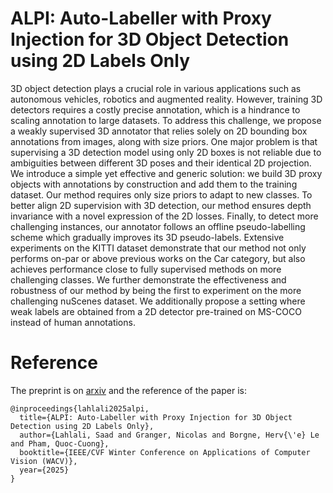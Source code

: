 # ALPI: Auto-Labeller with Proxy Injection for 3D Object Detection using 2D Labels Only
3D object detection plays a crucial role in various applications such as autonomous vehicles, robotics and augmented reality. However, training 3D detectors requires a costly precise annotation, which is a hindrance to scaling annotation to large datasets. To address this challenge, we propose a weakly supervised 3D annotator that relies solely on 2D bounding box annotations from images, along with size priors. One major problem is that supervising a 3D detection model using only 2D boxes is not reliable due to ambiguities between different 3D poses and their identical 2D projection. We introduce a simple yet effective and generic solution: we build 3D proxy objects with annotations by construction and add them to the training dataset. Our method requires only size priors to adapt to new classes. To better align 2D supervision with 3D detection, our method ensures depth invariance with a novel expression of the 2D losses. Finally, to detect more challenging instances, our annotator follows an offline pseudo-labelling scheme which gradually improves its 3D pseudo-labels. Extensive experiments on the KITTI dataset demonstrate that our method not only performs on-par or above previous works on the Car category, but also achieves performance close to fully supervised methods on more challenging classes. We further demonstrate the effectiveness and robustness of our method by being the first to experiment on the more challenging nuScenes dataset. We additionally propose a setting where weak labels are obtained from a 2D detector pre-trained on MS-COCO instead of human annotations.

# Reference
The preprint is on [arxiv](https://arxiv.org/abs/2407.17197) and the reference of the paper is:
```
@inproceedings{lahlali2025alpi,
  title={ALPI: Auto-Labeller with Proxy Injection for 3D Object Detection using 2D Labels Only},
  author={Lahlali, Saad and Granger, Nicolas and Borgne, Herv{\'e} Le and Pham, Quoc-Cuong},
  booktitle={IEEE/CVF Winter Conference on Applications of Computer Vision (WACV)},
  year={2025}
}
```
